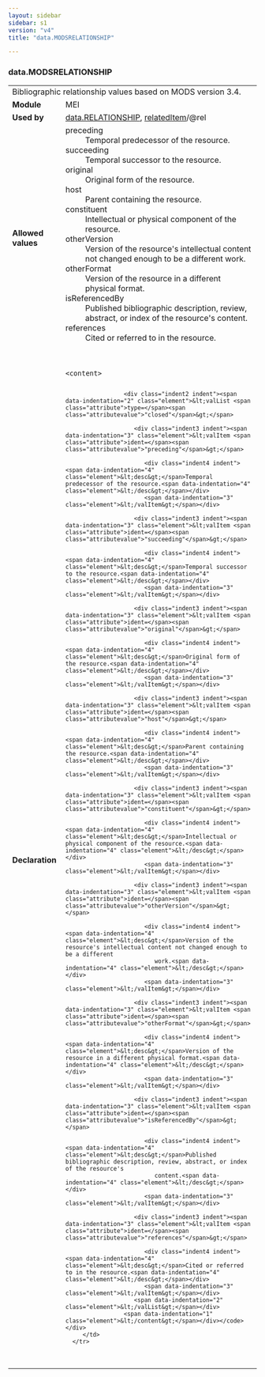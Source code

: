 ```yaml
---
layout: sidebar
sidebar: s1
version: "v4"
title: "data.MODSRELATIONSHIP"

---
```


<div class="macroSpec">
   <h3 id="data.MODSRELATIONSHIP">data.MODSRELATIONSHIP</h3>
   <table class="wovenodd">
      <tr>
         <td colspan="2" class="wovenodd-col2">Bibliographic relationship values based on MODS version 3.4.</td>
      </tr>
      <tr>
         <td class="wovenodd-col1"><strong>Module</strong></td>
         <td class="wovenodd-col2">MEI</td>
      </tr>
      <tr>
         <td class="wovenodd-col1"><strong>Used by</strong></td>
         <td class="wovenodd-col2">
            <div class="parent"><a class="link_odd" href="{{ site.baseurl }}/{{ page.version }}/data-types/data.RELATIONSHIP.html">data.RELATIONSHIP</a>, <a class="link_odd_classSpec" href="{{ site.baseurl }}/{{ page.version }}/elements/relatedItem.html">relatedItem</a>/@rel
            </div>
         </td>
      </tr>
      <tr>
         <td class="wovenodd-col1"><strong>Allowed values</strong></td>
         <td class="wovenodd-col2">
            <dl>
               <dt>preceding</dt>
               <dd>Temporal predecessor of the resource.</dd>
               <dt>succeeding</dt>
               <dd>Temporal successor to the resource.</dd>
               <dt>original</dt>
               <dd>Original form of the resource.</dd>
               <dt>host</dt>
               <dd>Parent containing the resource.</dd>
               <dt>constituent</dt>
               <dd>Intellectual or physical component of the resource.</dd>
               <dt>otherVersion</dt>
               <dd>Version of the resource's intellectual content not changed enough to be a different
                  work.
               </dd>
               <dt>otherFormat</dt>
               <dd>Version of the resource in a different physical format.</dd>
               <dt>isReferencedBy</dt>
               <dd>Published bibliographic description, review, abstract, or index of the resource's
                  content.
               </dd>
               <dt>references</dt>
               <dd>Cited or referred to in the resource.</dd>
            </dl>
         </td>
      </tr>
      <tr>
         <td class="wovenodd-col1"><strong>Declaration</strong></td>
         <td class="wovenodd-col2">
            <div class="code" xml:space="preserve" data-lang="ODD"><code>
                  <div class="indent1 indent"><span data-indentation="1" class="element">&lt;content&gt;</span>
                     
                     <div class="indent2 indent"><span data-indentation="2" class="element">&lt;valList <span class="attribute">type=</span><span class="attributevalue">"closed"</span>&gt;</span>
                        
                        <div class="indent3 indent"><span data-indentation="3" class="element">&lt;valItem <span class="attribute">ident=</span><span class="attributevalue">"preceding"</span>&gt;</span>
                           
                           <div class="indent4 indent"><span data-indentation="4" class="element">&lt;desc&gt;</span>Temporal predecessor of the resource.<span data-indentation="4" class="element">&lt;/desc&gt;</span></div>
                           <span data-indentation="3" class="element">&lt;/valItem&gt;</span></div>
                        
                        <div class="indent3 indent"><span data-indentation="3" class="element">&lt;valItem <span class="attribute">ident=</span><span class="attributevalue">"succeeding"</span>&gt;</span>
                           
                           <div class="indent4 indent"><span data-indentation="4" class="element">&lt;desc&gt;</span>Temporal successor to the resource.<span data-indentation="4" class="element">&lt;/desc&gt;</span></div>
                           <span data-indentation="3" class="element">&lt;/valItem&gt;</span></div>
                        
                        <div class="indent3 indent"><span data-indentation="3" class="element">&lt;valItem <span class="attribute">ident=</span><span class="attributevalue">"original"</span>&gt;</span>
                           
                           <div class="indent4 indent"><span data-indentation="4" class="element">&lt;desc&gt;</span>Original form of the resource.<span data-indentation="4" class="element">&lt;/desc&gt;</span></div>
                           <span data-indentation="3" class="element">&lt;/valItem&gt;</span></div>
                        
                        <div class="indent3 indent"><span data-indentation="3" class="element">&lt;valItem <span class="attribute">ident=</span><span class="attributevalue">"host"</span>&gt;</span>
                           
                           <div class="indent4 indent"><span data-indentation="4" class="element">&lt;desc&gt;</span>Parent containing the resource.<span data-indentation="4" class="element">&lt;/desc&gt;</span></div>
                           <span data-indentation="3" class="element">&lt;/valItem&gt;</span></div>
                        
                        <div class="indent3 indent"><span data-indentation="3" class="element">&lt;valItem <span class="attribute">ident=</span><span class="attributevalue">"constituent"</span>&gt;</span>
                           
                           <div class="indent4 indent"><span data-indentation="4" class="element">&lt;desc&gt;</span>Intellectual or physical component of the resource.<span data-indentation="4" class="element">&lt;/desc&gt;</span></div>
                           <span data-indentation="3" class="element">&lt;/valItem&gt;</span></div>
                        
                        <div class="indent3 indent"><span data-indentation="3" class="element">&lt;valItem <span class="attribute">ident=</span><span class="attributevalue">"otherVersion"</span>&gt;</span>
                           
                           <div class="indent4 indent"><span data-indentation="4" class="element">&lt;desc&gt;</span>Version of the resource's intellectual content not changed enough to be a different
                              work.<span data-indentation="4" class="element">&lt;/desc&gt;</span></div>
                           <span data-indentation="3" class="element">&lt;/valItem&gt;</span></div>
                        
                        <div class="indent3 indent"><span data-indentation="3" class="element">&lt;valItem <span class="attribute">ident=</span><span class="attributevalue">"otherFormat"</span>&gt;</span>
                           
                           <div class="indent4 indent"><span data-indentation="4" class="element">&lt;desc&gt;</span>Version of the resource in a different physical format.<span data-indentation="4" class="element">&lt;/desc&gt;</span></div>
                           <span data-indentation="3" class="element">&lt;/valItem&gt;</span></div>
                        
                        <div class="indent3 indent"><span data-indentation="3" class="element">&lt;valItem <span class="attribute">ident=</span><span class="attributevalue">"isReferencedBy"</span>&gt;</span>
                           
                           <div class="indent4 indent"><span data-indentation="4" class="element">&lt;desc&gt;</span>Published bibliographic description, review, abstract, or index of the resource's
                              content.<span data-indentation="4" class="element">&lt;/desc&gt;</span></div>
                           <span data-indentation="3" class="element">&lt;/valItem&gt;</span></div>
                        
                        <div class="indent3 indent"><span data-indentation="3" class="element">&lt;valItem <span class="attribute">ident=</span><span class="attributevalue">"references"</span>&gt;</span>
                           
                           <div class="indent4 indent"><span data-indentation="4" class="element">&lt;desc&gt;</span>Cited or referred to in the resource.<span data-indentation="4" class="element">&lt;/desc&gt;</span></div>
                           <span data-indentation="3" class="element">&lt;/valItem&gt;</span></div>
                        <span data-indentation="2" class="element">&lt;/valList&gt;</span></div>
                     <span data-indentation="1" class="element">&lt;/content&gt;</span></div></code></div>
         </td>
      </tr>
   </table>
</div>